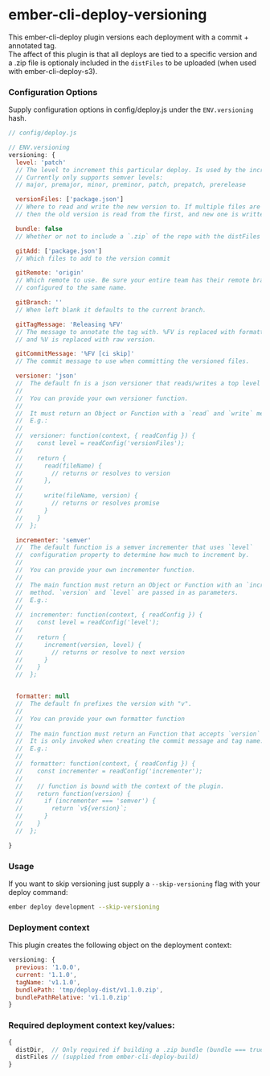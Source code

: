 # ember-cli-deploy-versioning
This ember-cli-deploy plugin versions each deployment with a commit + annotated tag.   
The affect of this plugin is that all deploys are tied to a specific version 
and a .zip file is optionaly included in the `distFiles` to be uploaded (when used with ember-cli-deploy-s3).

### Configuration Options
Supply configuration options in config/deploy.js under the `ENV.versioning` hash.

```js
// config/deploy.js

// ENV.versioning
versioning: {
  level: 'patch'  
  // The level to increment this particular deploy. Is used by the incrementer. 
  // Currently only supports semver levels:
  // major, premajor, minor, preminor, patch, prepatch, prerelease

  versionFiles: ['package.json']  
  // Where to read and write the new version to. If multiple files are supplied
  // then the old version is read from the first, and new one is written to all.

  bundle: false
  // Whether or not to include a `.zip` of the repo with the distFiles

  gitAdd: ['package.json']
  // Which files to add to the version commit

  gitRemote: 'origin'
  // Which remote to use. Be sure your entire team has their remote branches
  // configured to the same name.

  gitBranch: ''
  // When left blank it defaults to the current branch.

  gitTagMessage: 'Releasing %FV'
  // The message to annotate the tag with. %FV is replaced with formatted version
  // and %V is replaced with raw version.

  gitCommitMessage: '%FV [ci skip]'
  // The commit message to use when committing the versioned files.

  versioner: 'json' 
  //  The default fn is a json versioner that reads/writes a top level "version" key.
  //
  //  You can provide your own versioner function.
  //
  //  It must return an Object or Function with a `read` and `write` method.
  //  E.g.:
  //
  //  versioner: function(context, { readConfig }) {
  //    const level = readConfig('versionFiles');
  //
  //    return {
  //      read(fileName) {
  //        // returns or resolves to version
  //      },
  //  
  //      write(fileName, version) {
  //        // returns or resolves promise
  //      }
  //    }
  //  };

  incrementer: 'semver' 
  //  The default function is a semver incrementer that uses `level` 
  //  configuration property to determine how much to increment by.
  //
  //  You can provide your own incrementer function.
  //  
  //  The main function must return an Object or Function with an `increment` 
  //  method. `version` and `level` are passed in as parameters.
  //  E.g.:
  //  
  //  incrementer: function(context, { readConfig }) {
  //    const level = readConfig('level');
  //  
  //    return {
  //      increment(version, level) {
  //        // returns or resolve to next version
  //      }
  //    }
  //  };


  formatter: null 
  //  The default fn prefixes the version with "v".
  //
  //  You can provide your own formatter function
  //
  //  The main function must return an Function that accepts `version` parameter.
  //  It is only invoked when creating the commit message and tag name.
  //  E.g.:
  //
  //  formatter: function(context, { readConfig }) {
  //    const incrementer = readConfig('incrementer');
  //
  //    // function is bound with the context of the plugin.
  //    return function(version) {
  //      if (incrementer === 'semver') {
  //        return `v${version}`;
  //      }
  //    }
  //  };

}
```

### Usage
If you want to skip versioning just supply a `--skip-versioning` flag with your deploy command:
```bash
ember deploy development --skip-versioning
```

### Deployment context
This plugin creates the following object on the deployment context: 
```js
versioning: {
  previous: '1.0.0',
  current: '1.1.0',
  tagName: 'v1.1.0',
  bundlePath: 'tmp/deploy-dist/v1.1.0.zip',
  bundlePathRelative: 'v1.1.0.zip'
}
```

### Required deployment context key/values:
```js
{
  distDir,  // Only required if building a .zip bundle (bundle === true).
  distFiles // (supplied from ember-cli-deploy-build)
}
```
